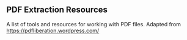 ## PDF Extraction Resources

A list of tools and resources for working with PDF files. Adapted from https://pdfliberation.wordpress.com/

